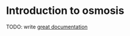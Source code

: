 # Introduction to osmosis

TODO: write [great documentation](http://jacobian.org/writing/what-to-write/)
